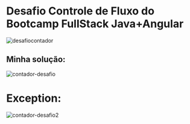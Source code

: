 # Desafio Controle de Fluxo do Bootcamp FullStack Java+Angular

![desafiocontador](https://github.com/ligiastalves/desafio-controle-de-fluxo/assets/79613974/454fa19a-80f2-4a31-bcc5-ba0598bc22c8)

## Minha solução: 

![contador-desafio](https://github.com/ligiastalves/desafio-controle-de-fluxo/assets/79613974/8c3730fd-b8fc-477e-86fa-219477436975)

# Exception: 
![contador-desafio2](https://github.com/ligiastalves/desafio-controle-de-fluxo/assets/79613974/32030ddc-2b23-41d0-89f7-4f672b285b5f)
